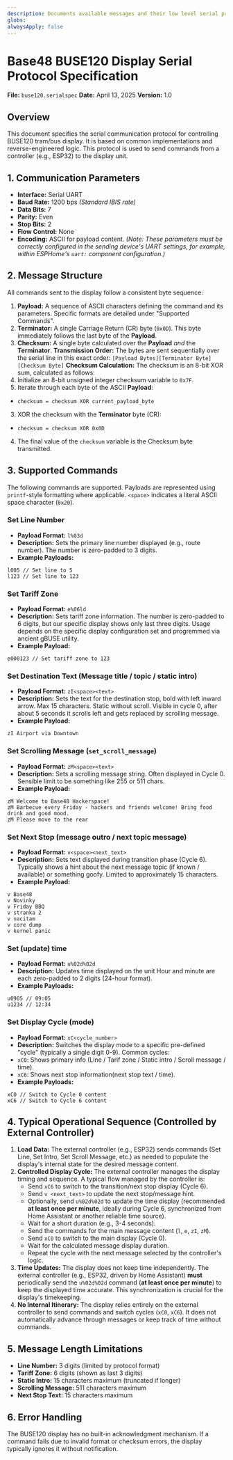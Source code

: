 ```yaml
---
description: Documents available messages and their low level serial protocol implementation.
globs: 
alwaysApply: false
---
```

# Base48 BUSE120 Display Serial Protocol Specification
**File:** `buse120.serialspec`
**Date:** April 13, 2025
**Version:** 1.0
## Overview
This document specifies the serial communication protocol for controlling BUSE120 tram/bus display. It is based on common implementations and reverse-engineered logic. This protocol is used to send commands from a controller (e.g., ESP32) to the display unit.
## 1. Communication Parameters
*   **Interface:** Serial UART
*   **Baud Rate:** 1200 bps *(Standard IBIS rate)*
*   **Data Bits:** 7
*   **Parity:** Even
*   **Stop Bits:** 2
*   **Flow Control:** None
*   **Encoding:** ASCII for payload content.
*(Note: These parameters must be correctly configured in the sending device's UART settings, for example, within ESPHome's `uart:` component configuration.)*
## 2. Message Structure
All commands sent to the display follow a consistent byte sequence:
1.  **Payload:** A sequence of ASCII characters defining the command and its parameters. Specific formats are detailed under "Supported Commands".
2.  **Terminator:** A single Carriage Return (CR) byte (`0x0D`). This byte immediately follows the last byte of the **Payload**.
3.  **Checksum:** A single byte calculated over the **Payload** *and* the **Terminator**.
**Transmission Order:**
The bytes are sent sequentially over the serial line in this exact order:
`[Payload Bytes][Terminator Byte][Checksum Byte]`
**Checksum Calculation:**
The checksum is an 8-bit XOR sum, calculated as follows:
1.  Initialize an 8-bit unsigned integer checksum variable to `0x7F`.
2.  Iterate through each byte of the ASCII **Payload**:
*   `checksum = checksum XOR current_payload_byte`
3.  XOR the checksum with the **Terminator** byte (CR):
*   `checksum = checksum XOR 0x0D`
4.  The final value of the `checksum` variable is the Checksum byte transmitted.
## 3. Supported Commands
The following commands are supported. Payloads are represented using `printf`-style formatting where applicable. `<space>` indicates a literal ASCII space character (`0x20`).
### Set Line Number
*   **Payload Format:** `l%03d`
*   **Description:** Sets the primary line number displayed (e.g., route number). The number is zero-padded to 3 digits.
*   **Example Payloads:**
```
l005 // Set line to 5
l123 // Set line to 123
```
### Set Tariff Zone
*   **Payload Format:** `e%06ld`
*   **Description:** Sets tariff zone information. The number is zero-padded to 6 digits, but our specific display shows only last three digits. Usage depends on the specific display configuration set and progremmed via ancient gBUSE utility.
*   **Example Payload:**
```
e000123 // Set tariff zone to 123
```
### Set Destination Text (Message title / topic / static intro)
*   **Payload Format:** `zI<space><text>`
*   **Description:** Sets the text for the destination stop, bold with left inward arrow. Max 15 characters. Static without scroll. Visible in cycle 0, after about 5 seconds it scrolls left and gets replaced by scrolling message.
*   **Example Payload:**
```
zI Airport via Downtown
```
### Set Scrolling Message (`set_scroll_message`)
*   **Payload Format:** `zM<space><text>`
*   **Description:** Sets a scrolling message string. Often displayed in Cycle 0. Sensible limit to be something like 255 or 511 chars.
*   **Example Payload:**
```
zM Welcome to Base48 Hackerspace!
zM Barbecue every Friday - hackers and friends welcome! Bring food drink and good mood.
zM Please move to the rear
```
### Set Next Stop (message outro / next topic message)
*   **Payload Format:** `v<space><next_text>`
*   **Description:** Sets text displayed during transition phase (Cycle 6). Typically shows a hint about the next message topic (if known / available) or something goofy. Limited to approximately 15 characters.
*   **Example Payload:**
```
v Base48
v Novinky
v Friday BBQ
v stranka 2
v nacitam
v core dump
v kernel panic
```
### Set (update) time
*   **Payload Format:** `u%02d%02d`
*   **Description:** Updates time displayed on the unit Hour and minute are each zero-padded to 2 digits (24-hour format).
*   **Example Payloads:**
```
u0905 // 09:05
u1234 // 12:34
```
### Set Display Cycle (mode)
*   **Payload Format:** `xC<cycle_number>`
*   **Description:** Switches the display mode to a specific pre-defined "cycle" (typically a single digit 0-9). Common cycles:
*   `xC0`: Shows primary info (Line / Tarif zone / Static intro / Scroll message / time).
*   `xC6`: Shows next stop information(next stop text / time).
*   **Example Payloads:**
```
xC0 // Switch to Cycle 0 content
xC6 // Switch to Cycle 6 content
```
## 4. Typical Operational Sequence (Controlled by External Controller)
1.  **Load Data:** The external controller (e.g., ESP32) sends commands (Set Line, Set Intro, Set Scroll Message, etc.) as needed to populate the display's internal state for the desired message content.
2.  **Controlled Display Cycle:** The external controller manages the display timing and sequence. A typical flow managed by the controller is:
    *   Send `xC6` to switch to the transition/next stop display (Cycle 6).
    *   Send `v <next_text>` to update the next stop/message hint.
    *   Optionally, send `u%02d%02d` to update the time display (recommended **at least once per minute**, ideally during Cycle 6, synchronized from Home Assistant or another reliable time source).
    *   Wait for a short duration (e.g., 3-4 seconds).
    *   Send the commands for the main message content (`l`, `e`, `zI`, `zM`).
    *   Send `xC0` to switch to the main display (Cycle 0).
    *   Wait for the calculated message display duration.
    *   Repeat the cycle with the next message selected by the controller's logic.
3.  **Time Updates:** The display does not keep time independently. The external controller (e.g., ESP32, driven by Home Assistant) **must** periodically send the `u%02d%02d` command (**at least once per minute**) to keep the displayed time accurate. This synchronization is crucial for the display's timekeeping.
4.  **No Internal Itinerary:** The display relies entirely on the external controller to send commands and switch cycles (`xC0`, `xC6`). It does not automatically advance through messages or keep track of time without commands.
## 5. Message Length Limitations
* **Line Number:** 3 digits (limited by protocol format)
* **Tariff Zone:** 6 digits (shown as last 3 digits)
* **Static Intro:** 15 characters maximum (truncated if longer)
* **Scrolling Message:** 511 characters maximum
* **Next Stop Text:** 15 characters maximum
## 6. Error Handling
The BUSE120 display has no built-in acknowledgment mechanism. If a command fails due to invalid format or checksum errors, the display typically ignores it without notification.
